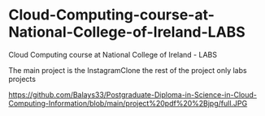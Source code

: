 # Cloud-Computing-course-at-National-College-of-Ireland-LABS
 Cloud Computing course at National College of Ireland - LABS
 
 The main project is the InstagramClone the rest of the project only labs projects
 
 https://github.com/Balays33/Postgraduate-Diploma-in-Science-in-Cloud-Computing-Information/blob/main/project%20pdf%20%2Bjpg/full.JPG
 
